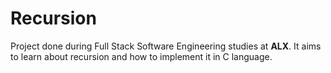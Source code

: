 # Recursion
Project done during Full Stack Software Engineering studies at **ALX**. It aims to learn about recursion and how to implement it in C language.
